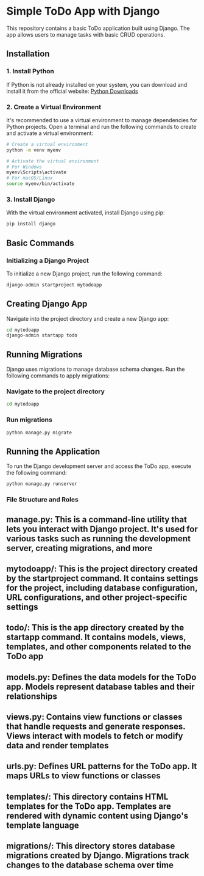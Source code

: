 # Simple ToDo App with Django

This repository contains a basic ToDo application built using Django. The app allows users to manage tasks with basic CRUD operations.

## Installation

### 1. Install Python

If Python is not already installed on your system, you can download and install it from the official website: [Python Downloads](https://www.python.org/downloads/)

### 2. Create a Virtual Environment

It's recommended to use a virtual environment to manage dependencies for Python projects. Open a terminal and run the following commands to create and activate a virtual environment:

```bash
# Create a virtual environment
python -m venv myenv

# Activate the virtual environment
# For Windows
myenv\Scripts\activate
# For macOS/Linux
source myenv/bin/activate
```

### 3. Install Django

With the virtual environment activated, install Django using pip:

```bash
pip install django
```

## Basic Commands

### Initializing a Django Project

To initialize a new Django project, run the following command:

```bash
django-admin startproject mytodoapp
```

## Creating Django App

Navigate into the project directory and create a new Django app:

```bash
cd mytodoapp
django-admin startapp todo
```

## Running Migrations

Django uses migrations to manage database schema changes. Run the following commands to apply migrations:

### Navigate to the project directory

```bash
cd mytodoapp
```

### Run migrations

```bash
python manage.py migrate
```

## Running the Application

To run the Django development server and access the ToDo app, execute the following command:

```bash
python manage.py runserver
```

### File Structure and Roles

## manage.py: This is a command-line utility that lets you interact with Django project. It's used for various tasks such as running the development server, creating migrations, and more

## mytodoapp/: This is the project directory created by the startproject command. It contains settings for the project, including database configuration, URL configurations, and other project-specific settings

## todo/: This is the app directory created by the startapp command. It contains models, views, templates, and other components related to the ToDo app

## models.py: Defines the data models for the ToDo app. Models represent database tables and their relationships

## views.py: Contains view functions or classes that handle requests and generate responses. Views interact with models to fetch or modify data and render templates

## urls.py: Defines URL patterns for the ToDo app. It maps URLs to view functions or classes

## templates/: This directory contains HTML templates for the ToDo app. Templates are rendered with dynamic content using Django's template language

## migrations/: This directory stores database migrations created by Django. Migrations track changes to the database schema over time
